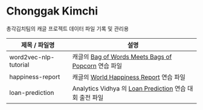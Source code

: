 # Chonggak Kimchi
총각김치팀의 캐글 프로젝트 데이터 파일 기록 및 관리용

|      제목 / 파일명       |                  설명                  | 
|-----------------------|---------------------------------------|
| word2vec-nlp-tutorial | 캐글의 [Bag of Words Meets Bags of Popcorn](https://www.kaggle.com/c/word2vec-nlp-tutorial/overview/part-1-for-beginners-bag-of-words) 연습 파일 |
| happiness-report | 캐글의 [World Happiness Report](https://www.kaggle.com/unsdsn/world-happiness) 연습 파일 |
| loan-prediction | Analytics Vidhya 의 [Loan Prediction](https://datahack.analyticsvidhya.com/contest/practice-problem-loan-prediction-iii/) 연습 대회 출전 파일 |
